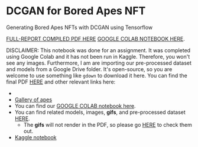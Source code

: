 # DCGAN for Bored Apes NFT
Generating Bored Apes NFTs with DCGAN using Tensorflow

[FULL-REPORT COMPILED PDF HERE](https://drive.google.com/file/d/1qJ-8PlCz37uOPe6wO53VK_GsC4vrczBL/view?usp=sharing)
[GOOGLE COLAB NOTEBOOK HERE](https://colab.research.google.com/drive/1fXXcdBqXM582lchH9YGvJujvlis7rGiA?usp=sharing).

DISCLAIMER: This notebook was done for an assignment. It was completed using Google Colab and it has not been run in Kaggle. Therefore, you won't see any images. Furthermore, I am are importing our pre-processed dataset and models from a Google Drive folder. It's open-source, so you are welcome to use something like `gdown` to download it here. You can find the final PDF [HERE](https://drive.google.com/file/d/1qJ-8PlCz37uOPe6wO53VK_GsC4vrczBL/view?usp=sharing) and other relevant links here:

- 
- [Gallery of apes](https://drive.google.com/drive/folders/1R8Vzbgdmmx3-rPedEVek0qqgEuCJltbk)
- You can find our [GOOGLE COLAB notebook here](https://colab.research.google.com/drive/1fXXcdBqXM582lchH9YGvJujvlis7rGiA?usp=sharing).
- You can find related models, images, **gifs**, and pre-processed dataset [HERE](https://drive.google.com/drive/folders/11m_cRZyVbvYXOnIAlJtYlppWWj89JPMI?usp=sharing).
    - The **gifs** will not render in the PDF, so please go [HERE](https://drive.google.com/drive/folders/1Qpt9fI4RpEo-JaWtWN4QSrTqjuw00JlZ?usp=sharing) to check them out.
- [Kaggle notebook]()
